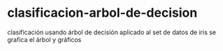 # clasificacion-arbol-de-decision
clasificación usando árbol de decisión aplicado al set de datos de iris  se grafica el árbol y gráficos
